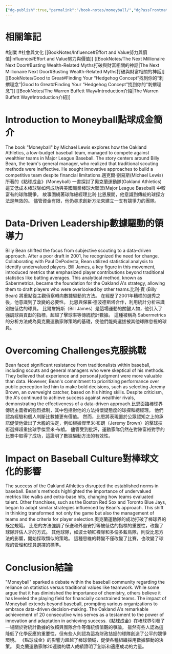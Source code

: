 ```yaml
---
{"dg-publish":true,"permalink":"/book-notes/moneyball/","dgPassFrontmatter":true,"created":"2024-11-24T10:41:53.385+08:00","updated":"2024-11-28T11:57:08.686+08:00"}
---
```


# 相關筆記
#創業 #社會與文化 
[[BookNotes/Influence#Effort and Value努力與價值\|Influence#Effort and Value努力與價值]]
[[BookNotes/The Next Millionaire Next Door#Busting Wealth-Related Myths打破與財富相關的神話\|The Next Millionaire Next Door#Busting Wealth-Related Myths打破與財富相關的神話]]
[[BookNotes/Good to Great#Finding Your “Hedgehog Concept”找到你的“刺蝟理念”\|Good to Great#Finding Your “Hedgehog Concept”找到你的“刺蝟理念”]]
[[BookNotes/The Warren Buffett Way#Introduction介紹\|The Warren Buffett Way#Introduction介紹]]
# Introduction to Moneyball點球成金簡介

The book "Moneyball" by Michael Lewis explores how the Oakland Athletics, a low-budget baseball team, managed to compete against wealthier teams in Major League Baseball. The story centers around Billy Bean, the team's general manager, who realized that traditional scouting methods were ineffective. He sought innovative approaches to build a competitive team despite financial limitations.邁克爾·劉易斯(Michael Lewis) 所著的《點球成金》(Moneyball) 一書探討了奧克蘭運動隊(Oakland Athletics) 這支低成本棒球隊如何成功與美國職業棒球大聯盟(Major League Baseball) 中較富有的球隊競爭。 故事圍繞著球隊總經理比利·比恩展開，他意識到傳統的球探方法是無效的。 儘管資金有限，他仍尋求創新方法來建立一支有競爭力的團隊。

# Data-Driven Leadership數據驅動的領導力

Billy Bean shifted the focus from subjective scouting to a data-driven approach. After a poor draft in 2001, he recognized the need for change. Collaborating with Paul DePodesta, Bean utilized statistical analysis to identify undervalued players. Bill James, a key figure in this movement, introduced metrics that emphasized player contributions beyond traditional statistics like batting averages. This analytical method, known as Sabermetrics, became the foundation for the Oakland A's strategy, allowing them to draft players who were overlooked by other teams.比利·賓 (Billy Bean) 將重點從主觀偵察轉向數據驅動的方法。 在經歷了2001年糟糕的選秀之後，他意識到了改變的必要性。 比恩與保羅·德波德斯塔合作，利用統計分析來識別被低估的球員。 比爾詹姆斯（Bill James）是這場運動的關鍵人物，他引入了強調球員貢獻的指標，超越了擊球率等傳統統計數據。 這種被稱為 Sabermetrics 的分析方法成為奧克蘭運動家隊策略的基礎，使他們能夠選拔被其他球隊忽視的球員。

# Overcoming Challenges克服挑戰

Bean faced significant resistance from traditionalists within baseball, including scouts and general managers who were skeptical of his methods. They believed that experience and personal judgment were more valuable than data. However, Bean's commitment to prioritizing performance over public perception led him to make bold decisions, such as selecting Jeremy Brown, an overweight catcher, based on his hitting skills. Despite criticism, the A's continued to achieve success against wealthier rivals, demonstrating the effectiveness of a data-driven approach.比恩面臨棒球界傳統主義者的強烈抵制，其中包括對他的方法持懷疑態度的球探和總經理。 他們認為經驗和個人判斷比數據更有價值。 然而，比恩將表現置於公眾認知之上的承諾促使他做出了大膽的決定，例如根據傑里米·布朗（Jeremy Brown）的擊球技術選擇超重接球手傑里米·布朗。 儘管受到批評，運動家隊仍然在對陣富裕對手的比賽中取得了成功，這證明了數據驅動方法的有效性。

# Impact on Baseball Culture對棒球文化的影響

The success of the Oakland Athletics disrupted the established norms in baseball. Bean's methods highlighted the importance of undervalued metrics like walks and extra-base hits, changing how teams evaluated talent. Other franchises, such as the Boston Red Sox and Toronto Blue Jays, began to adopt similar strategies influenced by Bean's approach. This shift in thinking transformed not only the game but also the management of teams and the criteria for player selection.奧克蘭運動隊的成功打破了棒球界的既定規範。 比恩的方法強調了保送和外壘安打等被低估的指標的重要性，改變了球隊評估人才的方式。 其他球隊，如波士頓紅襪隊和多倫多藍鳥隊，則受比恩方法的影響，開始採取類似的策略。 這種思維的轉變不僅改變了比賽，也改變了球隊的管理和球員選擇的標準。

# Conclusion結論

"Moneyball" sparked a debate within the baseball community regarding the reliance on statistics versus traditional values like teamwork. While some argue that it has diminished the importance of chemistry, others believe it has leveled the playing field for financially constrained teams. The impact of Moneyball extends beyond baseball, prompting various organizations to embrace data-driven decision-making. The Oakland A's remarkable achievement of 20 consecutive wins serves as a testament to the power of innovation and adaptation in achieving success.《點球成金》在棒球界引發了一場關於對統計數據的依賴與團隊合作等傳統價值觀的爭論。 雖然有些人認為這降低了化學反應的重要性，但有些人則認為這為財政拮据的球隊創造了公平的競爭環境。 《點球成金》的影響力超越了棒球領域，促使各種組織採用數據驅動的決策。 奧克蘭運動家隊20連勝的驕人成績證明了創新和適應成功的力量。
